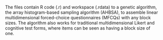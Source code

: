 The files contain R code (.r) and workspace (.rdata) to a genetic algorithm, the array histogram-based sampling algorithm (AHBSA), to assemble linear multidimensional forced-choice questionnaires (MFCQs) with any block sizes. The algorithm also works for traditional multidimensional Likert and cognitive test forms, where items can be seen as having a block size of one. 
